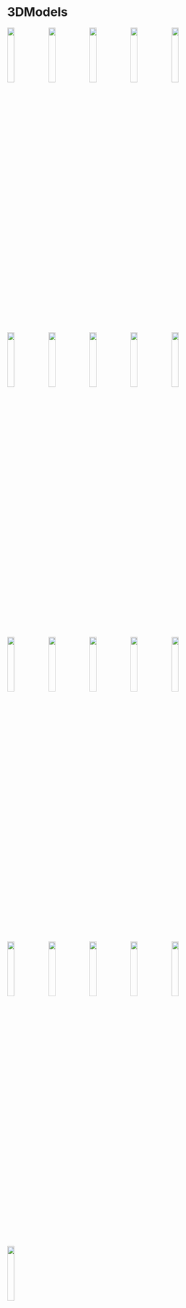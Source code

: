 # 3DModels
<img src="https://user-images.githubusercontent.com/128499582/227507250-d038c624-d866-4b38-9e3e-3a29fa20f2c9.jpg" width="18%"></img> <img src="https://user-images.githubusercontent.com/128499582/227507257-e87bbd91-95eb-415d-8366-527f1a7c4c79.jpg" width="18%"></img> <img src="https://user-images.githubusercontent.com/128499582/227507261-df6d6ea2-de72-44fa-892d-61e1f6dc8cb1.jpg" width="18%"></img> <img src="https://user-images.githubusercontent.com/128499582/227507264-adcb4297-b4dc-4787-a282-d0282a9b38ac.jpg" width="18%"></img> <img src="https://user-images.githubusercontent.com/128499582/227507267-e412edf8-5452-40c2-84f9-81b2d3ef7e09.jpg" width="18%"></img> <img src="https://user-images.githubusercontent.com/128499582/227507269-251de177-0757-4c7f-9bcb-f55160ed1fcb.jpg" width="18%"></img> <img src="https://user-images.githubusercontent.com/128499582/227507272-1ba77734-8aa4-4eca-a70e-df2857c1331b.jpg" width="18%"></img> <img src="https://user-images.githubusercontent.com/128499582/227507274-5f39f482-d8bc-43ec-9b96-81b3ea8c6617.jpg" width="18%"></img> <img src="https://user-images.githubusercontent.com/128499582/227507275-2b7961f0-9581-4ab3-8b44-9851eccd7112.jpg" width="18%"></img> <img src="https://user-images.githubusercontent.com/128499582/227507276-8c1ae552-88bc-4795-8d63-0753ba954288.jpg" width="18%"></img> <img src="https://user-images.githubusercontent.com/128499582/227507278-a4ad777e-7e45-4928-b8f8-78b55777dc14.jpg" width="18%"></img> <img src="https://user-images.githubusercontent.com/128499582/227507280-c22656a4-f165-4f49-9285-140de9b6d1b4.jpg" width="18%"></img> <img src="https://user-images.githubusercontent.com/128499582/227507283-b9de0232-f540-4a19-94a0-7f1f0cf34c4f.jpg" width="18%"></img> <img src="https://user-images.githubusercontent.com/128499582/227507287-f55a6f9c-daba-4dbe-898c-db5162430ded.jpg" width="18%"></img> <img src="https://user-images.githubusercontent.com/128499582/227507289-7035407c-9f98-430a-b235-e3d63dec289c.jpg" width="18%"></img> <img src="https://user-images.githubusercontent.com/128499582/227507292-f0789dab-ae6a-4fd8-8d8d-7ad152ce0d41.jpg" width="18%"></img> <img src="https://user-images.githubusercontent.com/128499582/227507295-627da933-7f72-43b5-9fa5-5a19d88b78fa.jpg" width="18%"></img> <img src="https://user-images.githubusercontent.com/128499582/227507300-974b842c-004b-4086-aaa2-6bdd0765ee15.jpg" width="18%"></img> <img src="https://user-images.githubusercontent.com/128499582/227507301-e07a8d89-8182-4e12-a917-0d35724d96d9.jpg" width="18%"></img> <img src="https://user-images.githubusercontent.com/128499582/227507303-63b8424d-e567-484b-8744-d32435a3eb6e.jpg" width="18%"></img> <img src="https://user-images.githubusercontent.com/128499582/227507304-d9e9d242-f0ac-42a5-8ea6-de598a7d0bc5.jpg" width="18%"></img> 
